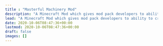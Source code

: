 ```yaml
---
title : "Masterful Machinery Mod"
description: "A Minecraft Mod which gives mod pack developers to ability to create multiblock machines from json files and datapacks"
lead: "A Minecraft Mod which gives mod pack developers to ability to create multiblock machines from json files and datapacks"
date: 2020-10-06T08:47:36+00:00
lastmod: 2020-10-06T08:47:36+00:00
draft: false
images: []
---
```


